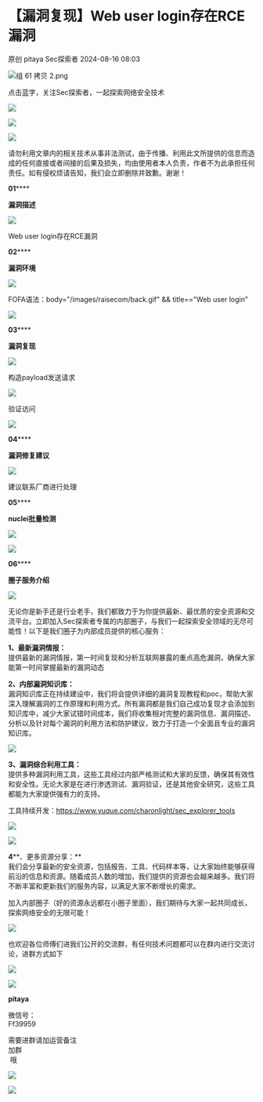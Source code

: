 #  【漏洞复现】Web user login存在RCE漏洞   
原创 pitaya  Sec探索者   2024-08-16 08:03  
  
![](https://mmbiz.qpic.cn/mmbiz_png/Melo944GVOJECe5vg2C5YWgpyo1D5bCkJrGicxw4mL5UYpL9RmBdKdft5iatHZicb4BrxO3ENyQOEVKKDeSwTG2Jw/640?wx_fmt=other&from=appmsg&tp=webp&wxfrom=5&wx_lazy=1&wx_co=1 "组 61 拷贝 2.png")  
  
点击蓝字，关注Sec探索者，一起探索网络安全技术  
  
  
![](https://mmbiz.qpic.cn/mmbiz_png/Melo944GVOJECe5vg2C5YWgpyo1D5bCkYN4sZibCVo6EFo0N9b7Kib4I4N6j6Y10tynLOdgov9ibUmaNwW5yeoCbQ/640?wx_fmt=other&from=appmsg&tp=webp&wxfrom=5&wx_lazy=1&wx_co=1 "")  
  
![](https://mmbiz.qpic.cn/mmbiz_png/Melo944GVOJECe5vg2C5YWgpyo1D5bCkhic5lbbPcpxTLtLccZ04WhwDotW7g2b3zBgZeS5uvFH4dxf0tj0Rutw/640?wx_fmt=other&from=appmsg&tp=webp&wxfrom=5&wx_lazy=1&wx_co=1 "")  
  
![](https://mmbiz.qpic.cn/mmbiz_png/Melo944GVOJECe5vg2C5YWgpyo1D5bCk524CiapZejYicic1Hf8LPt8qR893A3IP38J3NMmskDZjyqNkShewpibEfA/640?wx_fmt=other&from=appmsg&tp=webp&wxfrom=5&wx_lazy=1&wx_co=1 "")  
  
请勿利用文章内的相关技术从事非法测试，由于传播、利用此文所提供的信息而造成的任何直接或者间接的后果及损失，均由使用者本人负责，作者不为此承担任何责任。如有侵权烦请告知，我们会立即删除并致歉。谢谢！  
  
**01******  
  
**漏洞描述**  
  
![](https://mmbiz.qpic.cn/mmbiz_gif/Melo944GVOJECe5vg2C5YWgpyo1D5bCkEPVCSE8TicyQLuettC2pcGgfe3PY8L2lHia8ZWLcNr1Fz7p3pb69Voow/640?wx_fmt=gif&from=appmsg&tp=webp&wxfrom=5&wx_lazy=1 "")  
  
  
Web user login存在RCE漏洞  
  
  
**02******  
  
**漏洞环境**  
  
![](https://mmbiz.qpic.cn/mmbiz_gif/Melo944GVOJECe5vg2C5YWgpyo1D5bCkEPVCSE8TicyQLuettC2pcGgfe3PY8L2lHia8ZWLcNr1Fz7p3pb69Voow/640?wx_fmt=gif&from=appmsg&tp=webp&wxfrom=5&wx_lazy=1 "")  
  
  
FOFA语法：body="/images/raisecom/back.gif" && title=="Web user login"  
  
![](https://mmbiz.qpic.cn/mmbiz_png/Melo944GVOI0HJaxTm6wJiaRSt5JapOfNx0JWEokBoq8DgHN9ZdXvSLnkJ3k3WYo3uczOG2cjicAmNpicLjWW9F4A/640?wx_fmt=png&from=appmsg "")  
  
  
**03******  
  
**漏洞复现**  
  
![](https://mmbiz.qpic.cn/mmbiz_gif/Melo944GVOJECe5vg2C5YWgpyo1D5bCkEPVCSE8TicyQLuettC2pcGgfe3PY8L2lHia8ZWLcNr1Fz7p3pb69Voow/640?wx_fmt=gif&from=appmsg&tp=webp&wxfrom=5&wx_lazy=1 "")  
  
  
构造payload发送请求  
  
![](https://mmbiz.qpic.cn/mmbiz_png/Melo944GVOI0HJaxTm6wJiaRSt5JapOfNCgVvBt12oEAibLhicfOeEMjZzIu4AcdZwypa0XzagpV4l8QUeOlmiah5w/640?wx_fmt=png&from=appmsg "")  
  
验证访问  
  
![](https://mmbiz.qpic.cn/mmbiz_png/Melo944GVOI0HJaxTm6wJiaRSt5JapOfNZh2zCW33uAhmXw7sB2oa5S82H9syBia4ic7PprBGEqaiaia52O0WbnMwbw/640?wx_fmt=png&from=appmsg "")  
  
  
**04******  
  
**漏洞修复建议**  
  
![](https://mmbiz.qpic.cn/mmbiz_gif/Melo944GVOJECe5vg2C5YWgpyo1D5bCkEPVCSE8TicyQLuettC2pcGgfe3PY8L2lHia8ZWLcNr1Fz7p3pb69Voow/640?wx_fmt=gif&from=appmsg&tp=webp&wxfrom=5&wx_lazy=1 "")  
  
  
建议联系厂商进行处理  
  
  
**05******  
  
**nuclei批量检测**  
  
![](https://mmbiz.qpic.cn/mmbiz_gif/Melo944GVOJECe5vg2C5YWgpyo1D5bCkEPVCSE8TicyQLuettC2pcGgfe3PY8L2lHia8ZWLcNr1Fz7p3pb69Voow/640?wx_fmt=gif&from=appmsg&tp=webp&wxfrom=5&wx_lazy=1 "")  
  
  
![](https://mmbiz.qpic.cn/mmbiz_jpg/Melo944GVOI0HJaxTm6wJiaRSt5JapOfNu3xPgjRDYJn3BXmJJ7plt4pQlGuQYKT7jEHaRwicK4ib5qFxhqH0lRIg/640?wx_fmt=other&from=appmsg "")  
  
  
**06******  
  
**圈子服务介绍**  
  
![](https://mmbiz.qpic.cn/mmbiz_gif/Melo944GVOJECe5vg2C5YWgpyo1D5bCkEPVCSE8TicyQLuettC2pcGgfe3PY8L2lHia8ZWLcNr1Fz7p3pb69Voow/640?wx_fmt=gif&from=appmsg&tp=webp&wxfrom=5&wx_lazy=1 "")  
  
  
无论你是新手还是行业老手，我们都致力于为你提供最新、最优质的安全资源和交流平台。立即加入Sec探索者专属的内部圈子，与我们一起探索安全领域的无尽可能性！以下是我们圈子为内部成员提供的核心服务：  
  
**1、最新漏洞情报：**  
提供最新的漏洞情报，第一时间复现和分析互联网暴露的重点高危漏洞，确保大家能第一时间掌握最新的漏洞动态  
  
**2、内部漏洞知识库：**  
漏洞知识库正在持续建设中，我们将会提供详细的漏洞复现教程和poc，帮助大家深入理解漏洞的工作原理和利用方式。所有漏洞都是我们自己成功复现才会添加到知识库中，减少大家试错时间成本，我们将收集相对完整的漏洞信息、漏洞描述、分析以及针对每个漏洞的利用方法和防护建议，致力于打造一个全面且专业的漏洞知识库。   
  
![](https://mmbiz.qpic.cn/mmbiz_png/Melo944GVOIhIqialXOQXWAkxoVr7t6q9eibfquDx4FZlibMakPt41tX7VsRibv1u4qDjTh4HrK1uYB8CrWlibAslgQ/640?wx_fmt=other&from=appmsg&tp=webp&wxfrom=5&wx_lazy=1&wx_co=1 "")  
  
**3、漏洞综合利用工具：**  
提供多种漏洞利用工具，这些工具经过内部严格测试和大家的反馈，确保其有效性和安全性。无论大家是在进行渗透测试、漏洞验证，还是其他安全研究，这些工具都能为大家提供强有力的支持。  
  
工具持续开发：https://www.yuque.com/charonlight/sec_explorer_tools  
  
![](https://mmbiz.qpic.cn/mmbiz_jpg/Melo944GVOLytxy6Wrib0vcHkJC0yAnFtQkVhEUKibibbNFVZSVpcuTuxtic8TkoR5SU4Dd6GFkiaGPL15gMmE4ySPA/640?wx_fmt=jpeg&from=appmsg "")  
  
![](https://mmbiz.qpic.cn/mmbiz_jpg/Melo944GVOLytxy6Wrib0vcHkJC0yAnFt25e1oxdKficQxJlMZPJV72ScrFBJTt8aSLsZYXlzIDjvBGfgRwzVCsA/640?wx_fmt=jpeg&from=appmsg "")  
  
**4****、更多资源分享：**  
我们会分享最新的安全资源，包括报告、工具、代码样本等，让大家始终能够获得前沿的信息和资源。随着成员人数的增加，我们提供的资源也会越来越多。我们将不断丰富和更新我们的服务内容，以满足大家不断增长的需求。   
  
加入内部圈子（好的资源永远都在小圈子里面），我们期待与大家一起共同成长，探索网络安全的无限可能！   
  
![](https://mmbiz.qpic.cn/mmbiz_jpg/Melo944GVOL3R3zZeiabfhvDjSZbDZPLic02GRl5xzsPotye6mcUcYjF8k4Yunc4RoUXiaxGZQya1iaTrYc19r1PTg/640?wx_fmt=other&from=appmsg&tp=webp&wxfrom=5&wx_lazy=1&wx_co=1 "")  
  
  
也欢迎各位师傅们进我们公开的交流群，有任何技术问题都可以在群内进行交流讨论，进群方式如下  
  
![](https://mmbiz.qpic.cn/mmbiz_png/Melo944GVOIOyOhEZkrWlcianYlTNGEkfJEF11Yn0qaX7ZiaJb41nIVoBIRxkRbRZZKnibkOCtU3tz7rzKzhicWpibA/640?wx_fmt=other&from=appmsg&tp=webp&wxfrom=5&wx_lazy=1&wx_co=1 "")  
  
![](https://mmbiz.qpic.cn/mmbiz_jpg/Melo944GVOIoFwyAA0ACwDMtpMoricB1Kzzs8yibZoLEuzHJicbULwe1bsha86W6mr3D6XNcqzzkhMktNfY7CZNhg/640?wx_fmt=jpeg&from=appmsg "")  
  
**pitaya**  
  
  
微信号：  
Ff39959  
  
需要进群请加运营备注   
加群  
 哦  
  
![](https://mmbiz.qpic.cn/mmbiz_png/Melo944GVOIOyOhEZkrWlcianYlTNGEkfPibJvibwNCZnfziaYeyoC2cwp0lAyGv1WEYKHgNhp0JdCj6motcL74vtA/640?wx_fmt=other&from=appmsg&tp=webp&wxfrom=5&wx_lazy=1&wx_co=1 "")  
  
  
  
![](https://mmbiz.qpic.cn/mmbiz_gif/Melo944GVOIOyOhEZkrWlcianYlTNGEkfxOuWBhteCiaRdaHtePHhJMovro0Xia8kibfibrTD6TZPkMibu0pzvicIzHLg/640?wx_fmt=gif&from=appmsg&tp=webp&wxfrom=5&wx_lazy=1 "")  
  
  
  
